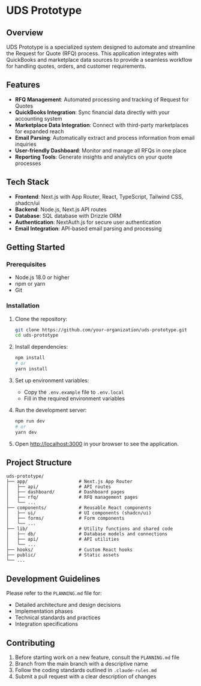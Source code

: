 # UDS Prototype

## Overview

UDS Prototype is a specialized system designed to automate and streamline the Request for Quote (RFQ) process. This application integrates with QuickBooks and marketplace data sources to provide a seamless workflow for handling quotes, orders, and customer requirements.

## Features

- **RFQ Management**: Automated processing and tracking of Request for Quotes
- **QuickBooks Integration**: Sync financial data directly with your accounting system
- **Marketplace Data Integration**: Connect with third-party marketplaces for expanded reach
- **Email Parsing**: Automatically extract and process information from email inquiries
- **User-friendly Dashboard**: Monitor and manage all RFQs in one place
- **Reporting Tools**: Generate insights and analytics on your quote processes

## Tech Stack

- **Frontend**: Next.js with App Router, React, TypeScript, Tailwind CSS, shadcn/ui
- **Backend**: Node.js, Next.js API routes
- **Database**: SQL database with Drizzle ORM
- **Authentication**: NextAuth.js for secure user authentication
- **Email Integration**: API-based email parsing and processing

## Getting Started

### Prerequisites

- Node.js 18.0 or higher
- npm or yarn
- Git

### Installation

1. Clone the repository:
   ```bash
   git clone https://github.com/your-organization/uds-prototype.git
   cd uds-prototype
   ```

2. Install dependencies:
   ```bash
   npm install
   # or
   yarn install
   ```

3. Set up environment variables:
   - Copy the `.env.example` file to `.env.local`
   - Fill in the required environment variables

4. Run the development server:
   ```bash
   npm run dev
   # or
   yarn dev
   ```

5. Open [http://localhost:3000](http://localhost:3000) in your browser to see the application.

## Project Structure

```
uds-prototype/
├── app/                   # Next.js App Router
│   ├── api/               # API routes
│   ├── dashboard/         # Dashboard pages
│   ├── rfq/               # RFQ management pages
│   └── ...
├── components/            # Reusable React components
│   ├── ui/                # UI components (shadcn/ui)
│   ├── forms/             # Form components
│   └── ...
├── lib/                   # Utility functions and shared code
│   ├── db/                # Database models and connections
│   ├── api/               # API utilities
│   └── ...
├── hooks/                 # Custom React hooks
├── public/                # Static assets
└── ...
```

## Development Guidelines

Please refer to the `PLANNING.md` file for:
- Detailed architecture and design decisions
- Implementation phases
- Technical standards and practices
- Integration specifications

## Contributing

1. Before starting work on a new feature, consult the `PLANNING.md` file
2. Branch from the main branch with a descriptive name
3. Follow the coding standards outlined in `.claude-rules.md`
4. Submit a pull request with a clear description of changes
